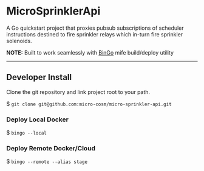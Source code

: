 

# MicroSprinklerApi

A Go quickstart project that proxies pubsub subscriptions of scheduler instructions destined to fire sprinkler 
relays which in-turn fire sprinkler solenoids.

**NOTE:**  Built to work seamlessly with [BinGo](https://github.com/wejafoo/bin-go) mife build/deploy utility

----

## Developer Install
Clone the git repository and link project root to your path.

$  `git clone git@github.com:micro-cosm/micro-sprinkler-api.git`

### Deploy Local Docker
$   `bingo --local`

### Deploy Remote Docker/Cloud
$   `bingo --remote --alias stage`
